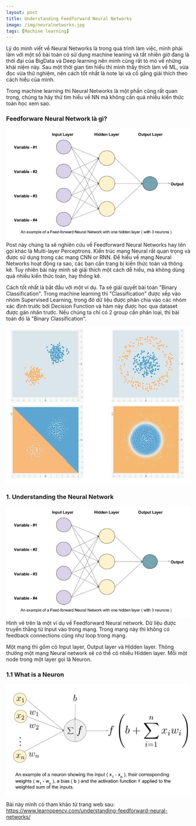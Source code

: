 ```yaml
---
layout: post
title: Understanding Feedforward Neural Networks
image: /img/neuralnetworks.jpg
tags: [Machine learning]
---
```


Lý do mình viết về Neural Networks là trong quá trình làm việc, mình phải làm với một số bài toán có sử dụng machine leaning và tất nhiên giờ đang là thời đại của BigData và Deep learning nên mình cũng rất tò mò về những khái niệm này. Sau một thời gian tìm hiểu thì mình thấy thích làm về ML, vừa đọc vừa thử nghiệm, nên cách tốt nhất là note lại và cố gắng giải thích theo cách hiểu của mình. 

Trong machine learning thì Neural Networks là một phần cũng rất quan trọng, chúng ta hãy thử tìm hiểu về NN mà không cần quá nhiều kiến thức toán học xem sao.

### Feedforware Neural Network là gì?
![Neural_net](/img/neuralnetworks.jpg "Neural_net")
Post này chúng ta sẽ nghiên cứu về Feedforward Neural Networks hay tên gọi khác là Multi-layer Perceptrons.
Kiến trúc mạng Neural rất quan trọng và được sử dụng trong các mạng CNN or RNN. Để hiểu về mạng Neural Networks hoạt
động ra sao, các bạn cần trang bị kiến thức toán và thông kê. Tuy nhiên bài này mình sẽ giải thích một cách dễ hiểu, mà không dùng
quá nhiều kiến thức toán, hay thống kê.

Cách tốt nhất là bắt đầu với một ví dụ. Ta sẽ giải quyết bài toán "Binary Classification". Trong machine learning thì
"Classification" được xếp vào nhóm Supervised Learning, trong đó dữ liệu được phân chia vào các nhóm xác định trước bởi
Decision Function và hàm này được học qua dataset được gán nhãn trước. Nếu chúng ta chỉ có 2 group cần phân loại, thì bài toán đó là "Binary Classification".

![Data_set](/img/datasets.jpg "Data_set")

### 1. Understanding the Neural Network
![Neural_net](/img/neuralnetworks.jpg "Neural_net")
Hình vẽ trên là một ví dụ về Feedforward Neural network. Dữ liệu được truyền thẳng từ Input vào trong mạng. Trong mạng này thì không có feedback connections cũng như loop trong mạng.

Một mạng thì gồm có Input layer, Output layer và Hidden layer. Thông thường một mạng Neural network sẽ có thể có nhiều Hidden layer. Mỗi một node trong một layer gọi là Neuron.

### 1.1 What is a Neuron
![image-neuron-1.jpg](/img/image-neuron-1.jpg "image-neuron-1")


Bài này mình có tham khảo từ trang web sau:
https://www.learnopencv.com/understanding-feedforward-neural-networks/
